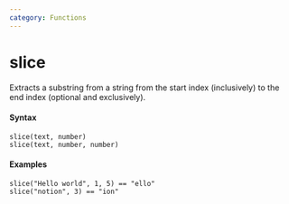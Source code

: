 ```yaml
---
category: Functions
---
```


# slice
Extracts a substring from a string from the start index (inclusively) to the end index (optional and exclusively).

#### Syntax
```
slice(text, number)
slice(text, number, number)
```

#### Examples
```
slice("Hello world", 1, 5) == "ello"
slice("notion", 3) == "ion"
```
